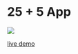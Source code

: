 # 25 + 5 App

<img src='https://www.thembdev.com/static/media/mbdev-clock.8edcee8421e34e7e8771.webp' />

[live demo](https://mbdev-clock.netlify.app/)
